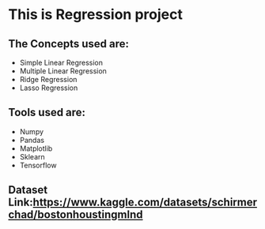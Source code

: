 # This is Regression project

## The Concepts used are:
* Simple Linear Regression
* Multiple Linear Regression
* Ridge Regression
* Lasso Regression
  

## Tools used are:
* Numpy
* Pandas
* Matplotlib
* Sklearn
* Tensorflow

## Dataset Link:<https://www.kaggle.com/datasets/schirmerchad/bostonhoustingmlnd>
